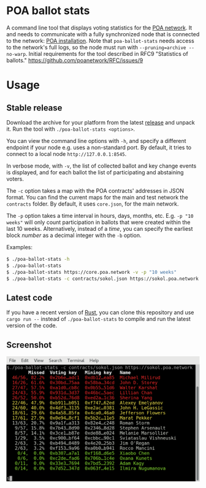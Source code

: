 # POA ballot stats

A command line tool that displays voting statistics for the [POA network](https://poa.network/).
It and needs to communicate with a fully synchronized node that is connected to the network:
[POA installation](https://github.com/poanetwork/wiki/wiki/POA-Installation).
Note that `poa-ballot-stats` needs access to the network's full logs, so the node must run with
`--pruning=archive --no-warp`. 
Initial requirements for the tool described in RFC9 "Statistics of ballots." https://github.com/poanetwork/RFC/issues/9

# Usage

## Stable release

Download the archive for your platform from the latest [release](https://github.com/poanetwork/poa-ballot-stats/releases) and unpack it. Run the tool with `./poa-ballot-stats <options>`.

You can view the command line options with `-h`, and specify a different endpoint if your node e.g.
uses a non-standard port. By default, it tries to connect to a local node `http://127.0.0.1:8545`.

In verbose mode, with `-v`, the list of collected ballot and key change events is displayed, and for each ballot the list of participating and abstaining voters.

The `-c` option takes a map with the POA contracts' addresses in JSON format. You can find the 
current maps for the main and test network the `contracts` folder. By default, it uses `core.json`,
for the main network.

The `-p` option takes a time interval in hours, days, months, etc. E.g. `-p "10 weeks"` will only count participation in ballots that were created within the last 10 weeks. Alternatively, instead of a _time_, you can specify the earliest block _number_ as a decimal integer with the `-b` option.

Examples:

```bash
$ ./poa-ballot-stats -h
$ ./poa-ballot-stats
$ ./poa-ballot-stats https://core.poa.network -v -p "10 weeks"
$ ./poa-ballot-stats -c contracts/sokol.json https://sokol.poa.network -v
```

## Latest code

If you have a recent version of [Rust](https://www.rust-lang.org/), you can clone this repository and use `cargo run --` instead of `./poa-ballot-stats` to compile and run the latest version of the code.

## Screenshot

![Screenshot](screenshot.png)
